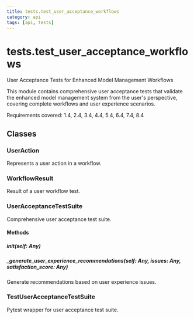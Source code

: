 ```yaml
---
title: tests.test_user_acceptance_workflows
category: api
tags: [api, tests]
---
```


# tests.test_user_acceptance_workflows

User Acceptance Tests for Enhanced Model Management Workflows

This module contains comprehensive user acceptance tests that validate the
enhanced model management system from the user's perspective, covering
complete workflows and user experience scenarios.

Requirements covered: 1.4, 2.4, 3.4, 4.4, 5.4, 6.4, 7.4, 8.4

## Classes

### UserAction

Represents a user action in a workflow.

### WorkflowResult

Result of a user workflow test.

### UserAcceptanceTestSuite

Comprehensive user acceptance test suite.

#### Methods

##### __init__(self: Any)



##### _generate_user_experience_recommendations(self: Any, issues: Any, satisfaction_score: Any)

Generate recommendations based on user experience issues.

### TestUserAcceptanceTestSuite

Pytest wrapper for user acceptance test suite.

